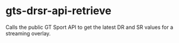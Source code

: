 # gts-drsr-api-retrieve
Calls the public GT Sport API to get the latest DR and SR values for a streaming overlay.
